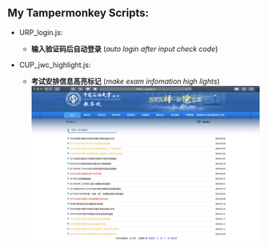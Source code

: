 ## My Tampermonkey Scripts:

- URP_login.js: 
  - **输入验证码后自动登录**  (_auto login after input check code_)

- CUP_jwc_highlight.js: 
  - **考试安排信息高亮标记**  (_make exam infomation high lights_)
  ![效果](./img/CUP_jwc_highlight.png)
